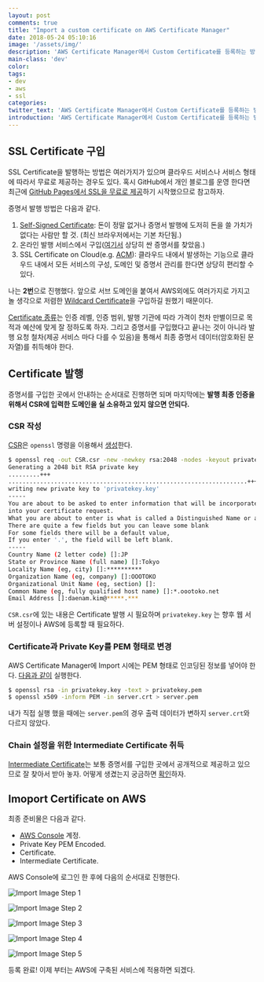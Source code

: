 ```yaml
---
layout: post
comments: true
title: "Import a custom certificate on AWS Certificate Manager"
date: 2018-05-24 05:10:16
image: '/assets/img/'
description: 'AWS Certificate Manager에서 Custom Certificate를 등록하는 방법을 알아보자.'
main-class: 'dev'
color:
tags:
- dev
- aws
- ssl
categories:
twitter_text: 'AWS Certificate Manager에서 Custom Certificate를 등록하는 방법을 알아보자.'
introduction: 'AWS Certificate Manager에서 Custom Certificate를 등록하는 방법을 알아보자.'
---
```


## SSL Certificate 구입

SSL Certificate을 발행하는 방법은 여러가지가 있으며 클라우드 서비스나 서비스 형태에 따라서 무료로 제공하는 경우도 있다. 혹시 GitHub에서 개인 블로그를 운영 한다면 최근에 [GitHub Pages에서 SSL을 무료로 제공](https://blog.github.com/2018-05-01-github-pages-custom-domains-https/)하기 시작했으므로 참고하자.

증명서 발행 방법은 다음과 같다.

1. [Self-Signed Certificate](https://en.wikipedia.org/wiki/Self-signed_certificate): 돈이 정말 없거나 증명서 발행에 도저히 돈을 쓸 가치가 없다는 사람만 할 것. (최신 브라우저에서는 기본 차단됨.)
2. 온라인 발행 서비스에서 구입([여기서](https://www.ssl2buy.com/wildcard-ssl-certificate) 상당히 싼 증명서를 찾았음.)
3. SSL Certificate on Cloud(e.g. [ACM](https://aws.amazon.com/certificate-manager/?nc1=h_ls)): 클라우드 내에서 발생하는 기능으로 클라우드 내에서 모든 서비스의 구성, 도메인 및 증명서 관리를 한다면 상당히 편리할 수 있다.

나는 **2번**으로 진행했다. 앞으로 서브 도메인을 붙여서 AWS외에도 여러가지로 가지고 놀 생각으로 저렴한 [Wildcard Certificate](https://en.wikipedia.org/wiki/Wildcard_certificate)을 구입하길 원했기 때문이다.

[Certificate 종류](https://www.globalsign.com/en/ssl-information-center/types-of-ssl-certificate/)는 인증 레벨, 인증 범위, 발행 기관에 따라 가격이 천차 만별이므로 목적과 예산에 맞게 잘 정하도록 하자. 그리고 증명서를 구입했다고 끝나는 것이 아니라 발행 요청 철차(제공 서비스 마다 다를 수 있음)을 통해서 최종 증명서 데이터(암호화된 문자열)를 취득해야 한다.


## Certificate 발행

증명서를 구입한 곳에서 안내하는 순서대로 진행하면 되며 마지막에는 **발행 최종 인증을 위해서 CSR에 입력한 도메인을 실 소유하고 있지 않으면 안되다.**

### CSR 작성

[CSR](https://en.wikipedia.org/wiki/Certificate_signing_request)은 `openssl` 명령을 이용해서 [생성](https://support.globalsign.com/customer/portal/articles/1221018-generate-csr---openssl)한다.

```sh
$ openssl req -out CSR.csr -new -newkey rsa:2048 -nodes -keyout privatekey.key
Generating a 2048 bit RSA private key
.........+++
....................................................................+++
writing new private key to 'privatekey.key'
-----
You are about to be asked to enter information that will be incorporated
into your certificate request.
What you are about to enter is what is called a Distinguished Name or a DN.
There are quite a few fields but you can leave some blank
For some fields there will be a default value,
If you enter '.', the field will be left blank.
-----
Country Name (2 letter code) []:JP
State or Province Name (full name) []:Tokyo
Locality Name (eg, city) []:**********
Organization Name (eg, company) []:OOOTOKO
Organizational Unit Name (eg, section) []:
Common Name (eg, fully qualified host name) []:*.oootoko.net
Email Address []:daenam.kim@*****.***
```

`CSR.csr`에 있는 내용은 Certificate 발행 시 필요하며 `privatekey.key` 는 향후 웹 서버 설정이나 AWS에 등록할 때 필요하다.

### Certificate과 Private Key를 PEM 형태로 변경

AWS Certificate Manager에 Import 시에는 PEM 형태로 인코딩된 정보를 넣어야 한다. [다음과 같이](https://stackoverflow.com/questions/991758/how-to-get-pem-file-from-key-and-crt-files) 실행한다.

```sh
$ openssl rsa -in privatekey.key -text > privatekey.pem
$ openssl x509 -inform PEM -in server.crt > server.pem
```

내가 직접 실행 했을 때에는 `server.pem`의 경우 출력 데이터가 변하지 `server.crt`와 다르지 않았다.

### Chain 설정을 위한 Intermediate Certificate 취득

[Intermediate Certificate](https://en.wikipedia.org/wiki/Public_key_certificate#Types_of_certificate)는 보통 증명서를 구입한 곳에서 공개적으로 제공하고 있으므로 잘 찾아서 받아 놓자. 어떻게 생겼는지 궁금하면 [확인](https://www.alphassl.com/support/install-root-certificate.html)하자.

## Imoport Certificate on AWS

최종 준비물은 다음과 같다.

- [AWS Console](https://signin.aws.amazon.com/signin?redirect_uri=https%3A%2F%2Fconsole.aws.amazon.com%2Fconsole%2Fhome%3Fstate%3DhashArgs%2523%26isauthcode%3Dtrue&client_id=arn%3Aaws%3Aiam%3A%3A015428540659%3Auser%2Fhomepage&forceMobileApp=0) 계정.
- Private Key PEM Encoded.
- Certificate.
- Intermediate Certificate.

AWS Console에 로그인 한 후에 다음의 순서대로 진행한다.

![Import Image Step 1](https://cdn.oootoko.net/blog/assets/img/import-a-custom-certificate-on-aws-certificate-manager/aws-certificate-1.png)

![Import Image Step 2](https://cdn.oootoko.net/blog/assets/img/import-a-custom-certificate-on-aws-certificate-manager/aws-certificate-2.png)

![Import Image Step 3](https://cdn.oootoko.net/blog/assets/img/import-a-custom-certificate-on-aws-certificate-manager/aws-certificate-3.png)

![Import Image Step 4](https://cdn.oootoko.net/blog/assets/img/import-a-custom-certificate-on-aws-certificate-manager/aws-certificate-4.png)

![Import Image Step 5](https://cdn.oootoko.net/blog/assets/img/import-a-custom-certificate-on-aws-certificate-manager/aws-certificate-5.png)

등록 완료! 이제 부터는 AWS에 구축된 서비스에 적용하면 되겠다.
